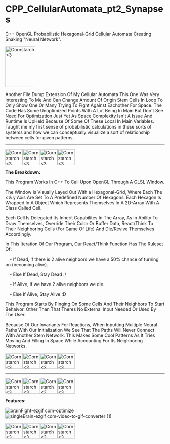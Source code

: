 # CPP_CellularAutomata_pt2_Synapses
C++ OpenGL Probabilistic Hexagonal-Grid Cellular Automata Creating Snaking "Neural Network".

<img src="https://github.com/Kingerthanu/CPP_CellularAutomata_pt2_Synapses/assets/76754592/82f897e9-0c32-44a7-9704-cc7e8460bcbf" alt="Cornstarch <3" width="95" height="129">

Another File Dump Extension Of My Cellular Automata This One Was Very Interesting To Me And Can Change Amount Of Origin Stem Cells In Loop To Only Show One Or Many Trying To Fight Against Eachother For Space. The Code Has Some Unoptimized Points With A Lot Being In Main But Don't See Need For Optimization Just Yet As Space Complexity Isn't A Issue And Runtime Is UpHeld Because Of Some Of These Local In Main Variables.
Taught me my first sense of probabilistic calculations in these sorts of systems and how we can conceptually visualize a sort of relationship between cells for given patterns.


----------------------------------------------
<img src="https://github.com/Kingerthanu/CPP_CellularAutomata_pt2_Synapses/assets/76754592/b8f1331f-644d-4b71-826e-2f24b4439292" alt="Cornstarch <3" width="55" height="49"><img src="https://github.com/Kingerthanu/CPP_CellularAutomata_pt2_Synapses/assets/76754592/b8f1331f-644d-4b71-826e-2f24b4439292" alt="Cornstarch <3" width="55" height="49"><img src="https://github.com/Kingerthanu/CPP_CellularAutomata_pt2_Synapses/assets/76754592/b8f1331f-644d-4b71-826e-2f24b4439292" alt="Cornstarch <3" width="55" height="49"><img src="https://github.com/Kingerthanu/CPP_CellularAutomata_pt2_Synapses/assets/76754592/b8f1331f-644d-4b71-826e-2f24b4439292" alt="Cornstarch <3" width="55" height="49">


**The Breakdown:**

  This Program Works In C++ To Call Upon OpenGL Through A GLSL Window.

  The Window Is Visually Layed Out With a Hexagonal-Grid, Where Each The x & y Axis Are Set To A Predefined Number Of Hexagons. Each Hexagon Is Wrapped In A Object Which Represents Themselves In A 2D-Array With A Class Called Cell.

  Each Cell Is Delegated Its Inherit Capabilites In The Array, As In Ability To Draw Themselves, Override Their Color Or Buffer Data, React/Think To Their Neighboring Cells (For Game Of Life) And Die/Revive Themselves Accordingly. 

  In This Iteration Of Our Program, Our React/Think Function Has The Ruleset Of:
  
  &emsp;- If Dead, if there is 2 alive neighbors we have a 50% chance of turning on (becoming alive).
    
  &emsp;- Else If Dead, Stay Dead :/
    
  &emsp;- If Alive, if we have 2 alive neighbors we die.
    
  &emsp;- Else If Alive, Stay Alive :D

  This Program Starts By Pinging On Some Cells And Their Neighbors To Start Behaivor. Other Than That Theres No External Input Needed Or Used By The User. 

  Because Of Our Invariants For Reactions, When Inputting Multiple Neural Paths With Our Initialization We See That The Paths Will Never Connect With Another Stem Network. This Makes Some Cool Patterns As It Tries Moving And Filling In Space While Accounting For Its Neighboring Networks.

<img src="https://github.com/Kingerthanu/CPP_CellularAutomata_pt2_Synapses/assets/76754592/56e16e1a-56a1-40db-8851-c7edff2ac570" alt="Cornstarch <3" width="55" height="49"><img src="https://github.com/Kingerthanu/CPP_CellularAutomata_pt2_Synapses/assets/76754592/56e16e1a-56a1-40db-8851-c7edff2ac570" alt="Cornstarch <3" width="55" height="49"><img src="https://github.com/Kingerthanu/CPP_CellularAutomata_pt2_Synapses/assets/76754592/56e16e1a-56a1-40db-8851-c7edff2ac570" alt="Cornstarch <3" width="55" height="49"><img src="https://github.com/Kingerthanu/CPP_CellularAutomata_pt2_Synapses/assets/76754592/56e16e1a-56a1-40db-8851-c7edff2ac570" alt="Cornstarch <3" width="55" height="49">

----------------------------------------------

<img src="https://github.com/Kingerthanu/CPP_CellularAutomata_pt2_Synapses/assets/76754592/f30eec23-64a1-4827-9c93-786ca82d76c2" alt="Cornstarch <3" width="55" height="49"><img src="https://github.com/Kingerthanu/CPP_CellularAutomata_pt2_Synapses/assets/76754592/f30eec23-64a1-4827-9c93-786ca82d76c2" alt="Cornstarch <3" width="55" height="49"><img src="https://github.com/Kingerthanu/CPP_CellularAutomata_pt2_Synapses/assets/76754592/f30eec23-64a1-4827-9c93-786ca82d76c2" alt="Cornstarch <3" width="55" height="49"><img src="https://github.com/Kingerthanu/CPP_CellularAutomata_pt2_Synapses/assets/76754592/f30eec23-64a1-4827-9c93-786ca82d76c2" alt="Cornstarch <3" width="55" height="49">

**Features:**

![brainFight-ezgif com-optimize](https://github.com/Kingerthanu/CPP_CellularAutomata_pt2_Synapses/assets/76754592/e2e4d255-8cd1-456a-8eee-f19c576e7813)
![singleBrain-ezgif com-video-to-gif-converter (1)](https://github.com/Kingerthanu/CPP_CellularAutomata_pt2_Synapses/assets/76754592/b2e1f813-8a35-42ce-b934-d3fc01324760)


<img src="https://github.com/Kingerthanu/CPP_CellularAutomata_pt2_Synapses/assets/76754592/e997fbf2-5cc7-4b43-b607-7009d452d03d" alt="Cornstarch <3" width="55" height="49"><img src="https://github.com/Kingerthanu/CPP_CellularAutomata_pt2_Synapses/assets/76754592/e997fbf2-5cc7-4b43-b607-7009d452d03d" alt="Cornstarch <3" width="55" height="49"><img src="https://github.com/Kingerthanu/CPP_CellularAutomata_pt2_Synapses/assets/76754592/e997fbf2-5cc7-4b43-b607-7009d452d03d" alt="Cornstarch <3" width="55" height="49"><img src="https://github.com/Kingerthanu/CPP_CellularAutomata_pt2_Synapses/assets/76754592/e997fbf2-5cc7-4b43-b607-7009d452d03d" alt="Cornstarch <3" width="55" height="49">

